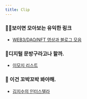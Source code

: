 ```yaml
---
title: Clip
---
```


### 👩‍💻보이면 모아보는 유익한 링크
- [WEB3/DAO/NFT 영상과 블로그 모음](https://noondayz.github.io/blog/pages/web3-dao.html)


### 📝디지털 문방구라고나 할까.

- [이모지 리스트](https://unicode.org/emoji/charts/full-emoji-list.html)


### 📝 이건 꼬박꼬박 봐야해.
- [김지수의 인터스텔라](https://biz.chosun.com/people/kim-jisu/)
